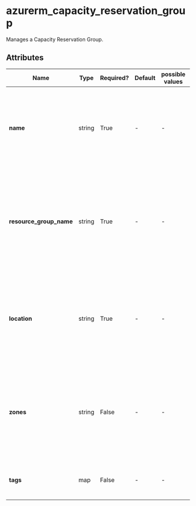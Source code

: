 # azurerm_capacity_reservation_group

Manages a Capacity Reservation Group.

## Attributes

| Name | Type | Required? | Default  | possible values | Description |
| ---- | ---- | --------- | -------- | ----------- | ----------- |
| **name** | string | True | -  |  -  | Specifies the name of this Capacity Reservation Group. Changing this forces a new resource to be created. | 
| **resource_group_name** | string | True | -  |  -  | Specifies the name of the resource group the Capacity Reservation Group is located in. Changing this forces a new resource to be created. | 
| **location** | string | True | -  |  -  | The Azure location where the Capacity Reservation Group exists. Changing this forces a new resource to be created. | 
| **zones** | string | False | -  |  -  | Specifies a list of Availability Zones for this Capacity Reservation Group. Changing this forces a new resource to be created. | 
| **tags** | map | False | -  |  -  | A mapping of tags to assign to the resource. | 

